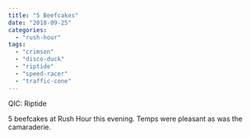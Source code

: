 ```yaml
---
title: "5 Beefcakes"
date: "2018-09-25"
categories: 
  - "rush-hour"
tags: 
  - "crimson"
  - "disco-duck"
  - "riptide"
  - "speed-racer"
  - "traffic-cone"
---
```


QIC: Riptide

5 beefcakes at Rush Hour this evening. Temps were pleasant as was the camaraderie.
